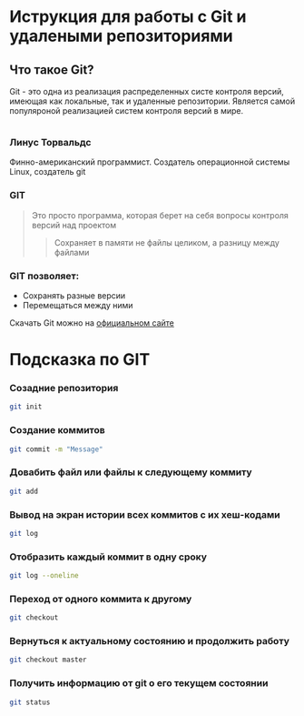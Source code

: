  # Иструкция для работы с Git и удалеными репозиториями 

 ## Что такое Git?
 Git - это одна из реализация распределенных систе контроля версий, имеющая как  локальные, так и удаленные репозитории. Является самой популяроной реализацией систем контроля версий в мире. 

  ![<GIT>](<images.png>)

### Линус Торвальдс
Финно-американский программист. Создатель операционной системы Linux, создатель git

### GIT
>Это просто программа, которая берет
на себя вопросы контроля версий
над проектом
>>Сохраняет в памяти не файлы целиком,
а разницу между файлами

### GIT позволяет:
* Сохранять разные версии
* Перемещаться между ними

Скачать Git можно на [официальном сайте](https://git-scm.com/ "Скачать Git") 

 # Подсказка по GIT 

### Созадние репозитория
```sh 
git init 
```
### Создание коммитов
```sh
git commit -m "Message"
```
### Довабить файл или файлы к следующему коммиту
```sh
git add
```
### Вывод на экран истории всех коммитов с их хеш-кодами
```sh
git log
```
### Отобразить каждый коммит в одну сроку
```sh
git log --oneline
```
### Переход от одного коммита к другому
```sh
git checkout
```
### Вернуться к актуальному состоянию и продолжить работу
```sh
git checkout master
```
### Получить информацию от git о его текущем состоянии
```sh
git status
```